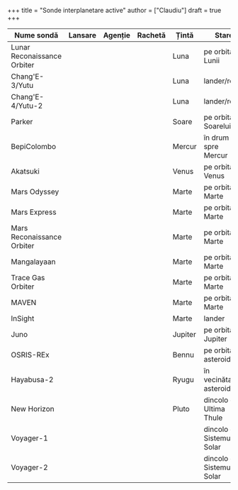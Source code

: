 +++
title = "Sonde interplanetare active"
author = ["Claudiu"]
draft = true
+++

| Nume sondă                  | Lansare | Agenție | Rachetă | Țintă   | Stare                       |
|-----------------------------|---------|---------|---------|---------|-----------------------------|
| Lunar Reconaissance Orbiter |         |         |         | Luna    | pe orbita Lunii             |
| Chang'E-3/Yutu              |         |         |         | Luna    | lander/rover                |
| Chang'E-4/Yutu-2            |         |         |         | Luna    | lander/rover                |
| Parker                      |         |         |         | Soare   | pe orbita Soarelui          |
| BepiColombo                 |         |         |         | Mercur  | în drum spre Mercur         |
| Akatsuki                    |         |         |         | Venus   | pe orbita lui Venus         |
| Mars Odyssey                |         |         |         | Marte   | pe orbita lui Marte         |
| Mars Express                |         |         |         | Marte   | pe orbita lui Marte         |
| Mars Reconaissance Orbiter  |         |         |         | Marte   | pe orbita lui Marte         |
| Mangalayaan                 |         |         |         | Marte   | pe orbita lui Marte         |
| Trace Gas Orbiter           |         |         |         | Marte   | pe orbita lui Marte         |
| MAVEN                       |         |         |         | Marte   | pe orbita lui Marte         |
| InSight                     |         |         |         | Marte   | lander                      |
| Juno                        |         |         |         | Jupiter | pe orbita lui Jupiter       |
| OSRIS-REx                   |         |         |         | Bennu   | pe orbita asteroidului      |
| Hayabusa-2                  |         |         |         | Ryugu   | în vecinătarea asteroidului |
| New Horizon                 |         |         |         | Pluto   | dincolo de Ultima Thule     |
| Voyager-1                   |         |         |         |         | dincolo de Sistemul Solar   |
| Voyager-2                   |         |         |         |         | dincolo de Sistemul Solar   |